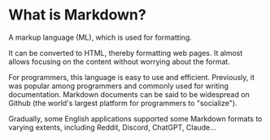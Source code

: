 # What is Markdown?

A markup language (ML), which is used for formatting.

It can be converted to HTML, thereby formatting web pages. It almost allows focusing on the content without worrying about the format.

For programmers, this language is easy to use and efficient. Previously, it was popular among programmers and commonly used for writing documentation. Markdown documents can be said to be widespread on Github (the world's largest platform for programmers to "socialize").

Gradually, some English applications supported some Markdown formats to varying extents, including Reddit, Discord, ChatGPT, Claude...

